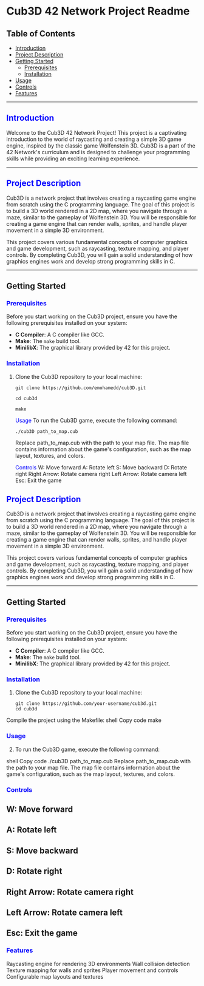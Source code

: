 # Cub3D 42 Network Project Readme

## Table of Contents
- [Introduction](#introduction)
- [Project Description](#project-description)
- [Getting Started](#getting-started)
  - [Prerequisites](#prerequisites)
  - [Installation](#installation)
- [Usage](#usage)
- [Controls](#controls)
- [Features](#features)

---

## <span style="color:blue">Introduction</span>
Welcome to the Cub3D 42 Network Project! This project is a captivating introduction to the world of raycasting and creating a simple 3D game engine, inspired by the classic game Wolfenstein 3D. Cub3D is a part of the 42 Network's curriculum and is designed to challenge your programming skills while providing an exciting learning experience.


---

## <span style="color:blue">Project Description</span>
Cub3D is a network project that involves creating a raycasting game engine from scratch using the C programming language. The goal of this project is to build a 3D world rendered in a 2D map, where you navigate through a maze, similar to the gameplay of Wolfenstein 3D. You will be responsible for creating a game engine that can render walls, sprites, and handle player movement in a simple 3D environment.

This project covers various fundamental concepts of computer graphics and game development, such as raycasting, texture mapping, and player controls. By completing Cub3D, you will gain a solid understanding of how graphics engines work and develop strong programming skills in C.

---

## Getting Started

### <span style="color:blue">Prerequisites</span>
Before you start working on the Cub3D project, ensure you have the following prerequisites installed on your system:
- **C Compiler**: A C compiler like GCC.
- **Make**: The `make` build tool.
- **MinilibX**: The graphical library provided by 42 for this project.

### <span style="color:blue">Installation</span>
1. Clone the Cub3D repository to your local machine:
   ```shell
   git clone https://github.com/emohamedd/cub3D.git
   ```
   ```shell
   cd cub3d 
   ```

   ```shell
   make
   ```
   <span style="color:blue">Usage</span>
    To run the Cub3D game, execute the following command:
   ```shell
   ./cub3D path_to_map.cub
   ```
    Replace path_to_map.cub with the path to your map file. The map file contains information about the game's configuration, such as the map layout, textures, and colors.

    <span style="color:blue">Controls</span>
    W: Move forward
    A: Rotate left
    S: Move backward
    D: Rotate right
    Right Arrow: Rotate camera right
    Left Arrow: Rotate camera left
    Esc: Exit the game



## <span style="color:blue">Project Description</span>
Cub3D is a network project that involves creating a raycasting game engine from scratch using the C programming language. The goal of this project is to build a 3D world rendered in a 2D map, where you navigate through a maze, similar to the gameplay of Wolfenstein 3D. You will be responsible for creating a game engine that can render walls, sprites, and handle player movement in a simple 3D environment.

This project covers various fundamental concepts of computer graphics and game development, such as raycasting, texture mapping, and player controls. By completing Cub3D, you will gain a solid understanding of how graphics engines work and develop strong programming skills in C.

---

## Getting Started

### <span style="color:blue">Prerequisites</span>
Before you start working on the Cub3D project, ensure you have the following prerequisites installed on your system:
- **C Compiler**: A C compiler like GCC.
- **Make**: The `make` build tool.
- **MinilibX**: The graphical library provided by 42 for this project.

### <span style="color:blue">Installation</span>
1. Clone the Cub3D repository to your local machine:
   ```shell
   git clone https://github.com/your-username/cub3d.git
   cd cub3d
Compile the project using the Makefile:
shell
Copy code
make

### <span style="color:blue">Usage</span>
2. To run the Cub3D game, execute the following command:

shell
Copy code
./cub3D path_to_map.cub
Replace path_to_map.cub with the path to your map file. The map file contains information about the game's configuration, such as the map layout, textures, and colors.

### <span style="color:blue">Controls</span>
   ## W: Move forward
   ## A: Rotate left
   ## S: Move backward
   ## D: Rotate right
   ## Right Arrow: Rotate camera right
   ## Left Arrow: Rotate camera left
   ## Esc: Exit the game

### <span style="color:blue">Features</span>
   Raycasting engine for rendering 3D environments
   Wall collision detection
   Texture mapping for walls and sprites
   Player movement and controls
   Configurable map layouts and textures
